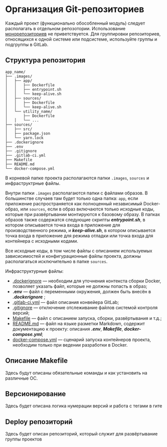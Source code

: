 # Организация Git-репозиториев

Каждый проект (функционально обособленный модуль) следует располагать в отдельном репозотории.
Использование [монорепозиториев](https://ru.wikipedia.org/wiki/%D0%9C%D0%BE%D0%BD%D0%BE%D1%80%D0%B5%D0%BF%D0%BE%D0%B7%D0%B8%D1%82%D0%BE%D1%80%D0%B8%D0%B9) не приветствуется.
Для группировки репозиториев, относящихся к одной системе или подсистеме, используйте группы и подгруппы в GitLab.

## Структура репозитория

```text
app_name/
├── .images/
│   ├── app/
│   │   ├── Dockerfile
│   │   ├── entrypoint.sh
│   │   └── keep-alive.sh
│   ├── sources/
│   │   ├── Dockerfile
│   │   └── keep-alive.sh
│   └── utility_name/
│       ├── Dockerfile
│   │   └── ...
├── sources/
│   ├── src/
│   ├── package.json
│   └── yarn.lock
├── .dockerignore
├── .env
├── .gitignore
├── .gitlab-ci.yml
├── Makefile
├── README.md
└── docker-compose.yml
```

В корневой папке проекта располагаются папки `.images`, `sources` и инфраструктрные файлы.

Внутри папки `.images` располагаются папки с файлами образов. В большинстве случаев там будет только одна папка:
`app`, если приложение распространяется как полноценный независимый Docker-образ,
или `sources`, если в образ включаются только исходные коды, которые при развёртывании монтируются к базовому образу.
В папках образов также содержатся следующие скрипты _**entrypoint.sh**_, в котором описывается точка входа в приложение для производственного режима,
и _**keep-alive.sh**_, в котором описывается точка входа в приложение для режима отладки или точка входа для контейнера с исходными кодами.

Все исходные коды, в том числе файлы с описанием используемых зависисимостей и конфигурационные файлы проекта,
должны располагаться исключительно в папке `sources`.

Инфраструктурные файлы:

- [.dockerignore](https://docs.docker.com/engine/reference/builder/#dockerignore-file) — необходим для уточнения контекста сборки Docker, позволяет указать файл, которые не должны попасть в образ;
- **.env** — файл с переменными окружения, должен быть внесён в _**.dockerignore**_ ;
- [.gitlab-ci.yml](https://docs.gitlab.com/ee/ci/yaml/gitlab_ci_yaml.html) — файл описания конвейера GitLab;
- [.gitignore](https://git-scm.com/docs/gitignore) — отключение отслеживание файлов системой контроля версий;
- [Makefile](https://ru.wikipedia.org/wiki/Makefile) — файл с описанием запуска, сборки, развёртывания и т.д.;
- [README.md](https://www.markdownguide.org/cheat-sheet/) — файл на языке разметки Markdown, содержит документацию к проекту: описания _**.env**_, _**Makefile**_, _**docker-compose.yml**_;
- [docker-compose.yml](https://docs.docker.com/compose/) — сценарий запуска контейнеров проекта, необходим только при ведении разработки в Docker.

## Описание Makefile

Здесь будут описаны обязательные команды и как установить на различные ОС.

## Версионирование

Здесь будет описана логика нумерации версий и работа с тегами в гите

## Deploy репозиторий

Здесь будет описан репозиторий, который служит для развёртывание группы проектов
